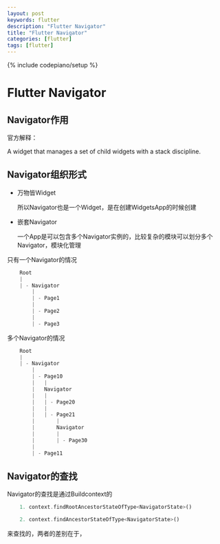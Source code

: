 ```yaml
---
layout: post
keywords: flutter
description: "Flutter Navigator"
title: "Flutter Navigator"
categories: [flutter]
tags: [flutter]
---
```

{% include codepiano/setup %}

# Flutter Navigator

## Navigator作用

官方解释：

A widget that manages a set of child widgets with a stack discipline.

## Navigator组织形式

- 万物皆Widget

  所以Navigator也是一个Widget，是在创建WidgetsApp的时候创建

- 嵌套Navigator

    一个App是可以包含多个Navigator实例的，比较复杂的模块可以划分多个Navigator，模块化管理

只有一个Navigator的情况

``` dart
    Root
    |
    | - Navigator
        |
        | - Page1
        |
        | - Page2
        |
        | - Page3
```

多个Navigator的情况

```dart
    Root
    |
    | - Navigator
        |
        | - Page10
        |   |
        |   Navigator
        |   |
        |   | - Page20
        |   |
        |   | - Page21
        |       |
        |       Navigator
        |       |
        |       | - Page30
        |
        | - Page11
```

## Navigator的查找

Navigator的查找是通过Buildcontext的

```dart
    1. context.findRootAncestorStateOfType<NavigatorState>()

    2. context.findAncestorStateOfType<NavigatorState>()
```

来查找的，两者的差别在于，





